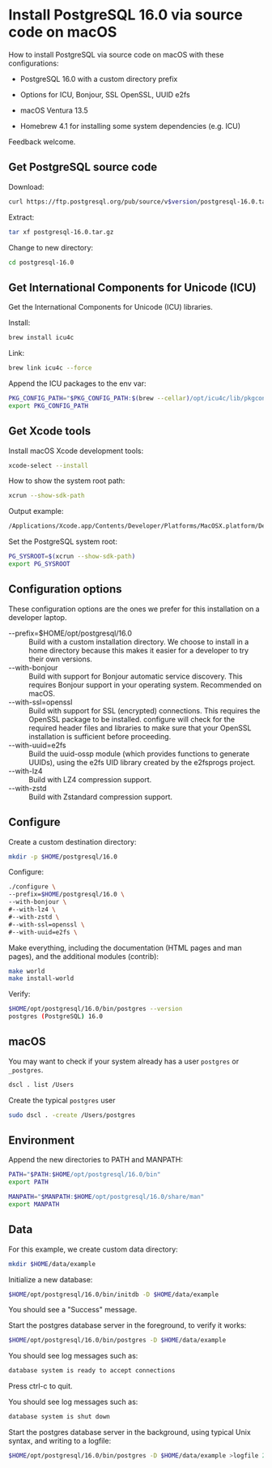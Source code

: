 # Install PostgreSQL 16.0 via source code on macOS

How to install PostgreSQL via source code on macOS with these configurations:

* PostgreSQL 16.0 with a custom directory prefix

* Options for ICU, Bonjour, SSL OpenSSL, UUID e2fs

* macOS Ventura 13.5
  
* Homebrew 4.1 for installing some system dependencies (e.g. ICU)

Feedback welcome.


## Get PostgreSQL source code

Download:

```sh
curl https://ftp.postgresql.org/pub/source/v$version/postgresql-16.0.tar.gz
```

Extract:

```sh
tar xf postgresql-16.0.tar.gz
```

Change to new directory:

```sh
cd postgresql-16.0
```

## Get International Components for Unicode (ICU)

Get the International Components for Unicode (ICU) libraries.

Install:

```sh
brew install icu4c
```

Link:

```sh
brew link icu4c --force
```

Append the ICU packages to the env var:

```sh
PKG_CONFIG_PATH="$PKG_CONFIG_PATH:$(brew --cellar)/opt/icu4c/lib/pkgconfig"
export PKG_CONFIG_PATH
```


## Get Xcode tools

Install macOS Xcode development tools:

```sh
xcode-select --install
```

How to show the system root path:

```sh
xcrun --show-sdk-path
```

Output example:

```sh
/Applications/Xcode.app/Contents/Developer/Platforms/MacOSX.platform/Developer/SDKs/MacOSX.sdk
```

Set the PostgreSQL system root:

```sh
PG_SYSROOT=$(xcrun --show-sdk-path)
export PG_SYSROOT
```


## Configuration options

These configuration options are the ones we prefer for this installation on a developer laptop.

<dl>

<dt>--prefix=$HOME/opt/postgresql/16.0

<dd>Build with a custom installation directory. We choose to install in a home directory because this makes it easier for a developer to try their own versions.</dd>

<dt>--with-bonjour</dt>

<dd>Build with support for Bonjour automatic service discovery. This requires Bonjour support in your operating system. Recommended on macOS.</dd>

<dt>--with-ssl=openssl</dt>

<dd>Build with support for SSL (encrypted) connections. This requires the OpenSSL package to be installed. configure will check for the required header files and libraries to make sure that your OpenSSL installation is sufficient before proceeding.</dd>

<dt>--with-uuid=e2fs</dt>

<dd>Build the uuid-ossp module (which provides functions to generate UUIDs), using the e2fs UID library created by the e2fsprogs project.</dd>

<dt>--with-lz4</dt>

<dd>Build with LZ4 compression support.</dd>

<dt>--with-zstd</dt>

<dd>Build with Zstandard compression support.</dd

</dl>


## Configure

Create a custom destination directory:

```sh
mkdir -p $HOME/postgresql/16.0
```

Configure:

```sh
./configure \
--prefix=$HOME/postgresql/16.0 \
--with-bonjour \
#--with-lz4 \
#--with-zstd \
#--with-ssl=openssl \
#--with-uuid=e2fs \
```

Make everything, including the documentation (HTML pages and man pages), and the additional modules (contrib):

```sh
make world
make install-world
```

Verify:

```sh
$HOME/opt/postgresql/16.0/bin/postgres --version
postgres (PostgreSQL) 16.0
```


## macOS

You may want to check if your system already has a user `postgres` or `_postgres`.

```sh
dscl . list /Users
```

Create the typical `postgres` user

```sh
sudo dscl . -create /Users/postgres
```


## Environment

Append the new directories to PATH and MANPATH:

```sh
PATH="$PATH:$HOME/opt/postgresql/16.0/bin"
export PATH

MANPATH="$MANPATH:$HOME/opt/postgresql/16.0/share/man"
export MANPATH
```


## Data

For this example, we create custom data directory:

```sh
mkdir $HOME/data/example
```

Initialize a new database:

```sh
$HOME/opt/postgresql/16.0/bin/initdb -D $HOME/data/example
```

You should see a "Success" message.

Start the postgres database server in the foreground, to verify it works:

```sh
$HOME/opt/postgresql/16.0/bin/postgres -D $HOME/data/example 
```

You should see log messages such as:

```txt
database system is ready to accept connections
```

Press ctrl-c to quit.

You should see log messages such as:

```txt
database system is shut down
```

Start the postgres database server in the background, using typical Unix syntax, and writing to a logfile:

```sh
$HOME/opt/postgresql/16.0/bin/postgres -D $HOME/data/example >logfile 2>&1 &
```
